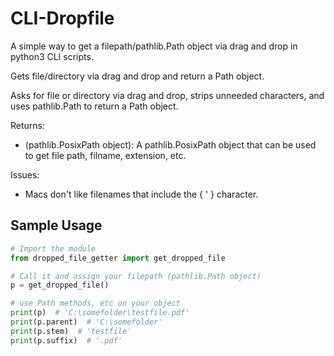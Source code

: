 # CLI-Dropfile

A simple way to get a filepath/pathlib.Path object via drag and drop in python3 CLI scripts.

Gets file/directory via drag and drop and return a Path object.

Asks for file or directory via drag and drop, strips unneeded characters,
and uses pathlib.Path to return a Path object.

Returns:

* (pathlib.PosixPath object): A pathlib.PosixPath object that can be used to get file path, filname, extension, etc.  

Issues:  

* Macs don't like filenames that include the { ' } character.  

## Sample Usage

```py
# Import the module
from dropped_file_getter import get_dropped_file

# Call it and assign your filepath (pathlib.Path object)
p = get_dropped_file()

# use Path methods, etc on your object
print(p)  # 'C:\somefolder\testfile.pdf'
print(p.parent)  # 'C:\somefolder'
print(p.stem)  # 'testfile'
print(p.suffix)  # '.pdf'
```
